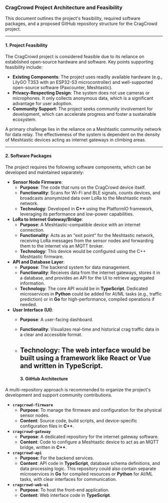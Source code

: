### **CragCrowd Project Architecture and Feasibility**

This document outlines the project's feasibility, required software packages, and a proposed GitHub repository structure for the CragCrowd project.

---

#### **1\. Project Feasibility**

The CragCrowd project is considered feasible due to its reliance on established open-source hardware and software. Key points supporting feasibility include:

* **Existing Components**: The project uses readily available hardware (e.g., LilyGO T3S3 with an ESP32-S3 microcontroller) and well-supported open-source software (Paxcounter, Meshtastic).  
* **Privacy-Respecting Design**: The system does not use cameras or microphones. It only collects anonymous data, which is a significant advantage for user adoption.  
* **Community Support**: The project seeks community involvement for development, which can accelerate progress and foster a sustainable ecosystem.

A primary challenge lies in the reliance on a Meshtastic community network for data relay. The effectiveness of the system is dependent on the density of Meshtastic devices acting as internet gateways in climbing areas.

---

#### **2\. Software Packages**

The project requires the following software components, which can be developed and maintained separately:

* **Sensor Node Firmware**:  
  * **Purpose**: The code that runs on the CragCrowd device itself.  
  * **Functionality**: Scans for Wi-Fi and BLE signals, counts devices, and broadcasts anonymized data over LoRa to the Meshtastic mesh network.  
  * **Technology**: Developed in **C++** using the PlatformIO framework, leveraging its performance and low-power capabilities.  
* **LoRa to Internet Gateway/Bridge**:  
  * **Purpose**: A Meshtastic-compatible device with an internet connection.  
  * **Functionality**: Acts as an "exit point" for the Meshtastic network, receiving LoRa messages from the sensor nodes and forwarding them to the internet via an MQTT broker.  
  * **Technology**: This device would be configured using the C++ Meshtastic firmware.  
* **API and Database Layer**:  
  * **Purpose**: The backend system for data management.  
  * **Functionality**: Receives data from the internet gateways, stores it in a database, and provides an API for the UI to retrieve aggregated information.  
  * **Technology**: The core API would be in **TypeScript**. Dedicated microservices in **Python** could be added for AI/ML tasks (e.g., traffic prediction) or in **Go** for high-performance, compiled operations if needed.  
* **User Interface (UI)**:  
  * **Purpose**: A user-facing dashboard.  
  * **Functionality**: Visualizes real-time and historical crag traffic data in a clear and accessible format.  
  * **Technology**: The web interface would be built using a framework like React or Vue and written in **TypeScript**.  
    ---

    #### **3\. GitHub Architecture**

A multi-repository approach is recommended to organize the project's development and support community contributions.

* **`cragcrowd-firmware`**  
  * **Purpose**: To manage the firmware and configuration for the physical sensor nodes.  
  * **Content**: Source code, build scripts, and device-specific configuration files in **C++**.  
* **`cragcrowd-gateway`**  
  * **Purpose**: A dedicated repository for the internet gateway software.  
  * **Content**: Code to configure a Meshtastic device to act as an MQTT bridge, written in **C++**.  
* **`cragcrowd-api`**  
  * **Purpose**: For the backend services.  
  * **Content**: API code in **TypeScript**, database schema definitions, and data processing logic. This repository could also contain separate microservices in **Go** for compiled resources or **Python** for AI/ML tasks, with clear interfaces for communication.  
* **`cragcrowd-web-ui`**  
  * **Purpose**: To host the front-end application.  
  * **Content**: Web interface code in **TypeScript**.


